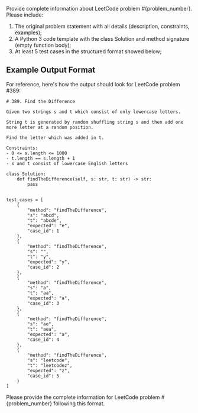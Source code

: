 Provide complete information about LeetCode problem #{problem_number}. Please include:

1. The original problem statement with all details (description, constraints, examples);
2. A Python 3 code template with the class Solution and method signature (empty function body);
3. At least 5 test cases in the structured format showed below;

## Example Output Format

For reference, here's how the output should look for LeetCode problem #389:

```
# 389. Find the Difference

Given two strings s and t which consist of only lowercase letters.

String t is generated by random shuffling string s and then add one more letter at a random position.

Find the letter which was added in t.

Constraints:
- 0 <= s.length <= 1000
- t.length == s.length + 1
- s and t consist of lowercase English letters

class Solution:
    def findTheDifference(self, s: str, t: str) -> str:
        pass


test_cases = [
    {
        "method": "findTheDifference",
        "s": "abcd",
        "t": "abcde",
        "expected": "e",
        "case_id": 1
    },
    {
        "method": "findTheDifference",
        "s": "",
        "t": "y",
        "expected": "y",
        "case_id": 2
    },
    {
        "method": "findTheDifference",
        "s": "a",
        "t": "aa",
        "expected": "a",
        "case_id": 3
    },
    {
        "method": "findTheDifference",
        "s": "ae",
        "t": "aea",
        "expected": "a",
        "case_id": 4
    },
    {
        "method": "findTheDifference",
        "s": "leetcode",
        "t": "leetcodez",
        "expected": "z",
        "case_id": 5
    }
]
```

Please provide the complete information for LeetCode problem #{problem_number} following this format.